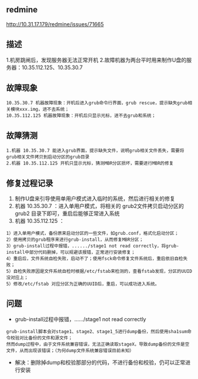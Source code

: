 ## redmine

http://10.31.17.179/redmine/issues/71665

## 描述

1.机房跳闸后，发现服务器无法正常开机
2.故障机器为两台平时用来制作U盘的服务器：10.35.112.125、10.35.30.7

## 故障现象

```
10.35.30.7 机器故障现象：开机后进入grub命令行界面，grub rescue，提示缺失grub相关模块xxx.img，进不去系统；
10.35.112.125 机器故障现象：开机后只显示光标，进不去grub和系统；
```

## 故障猜测

```
1.机器 10.35.30.7 能进入grub界面，提示缺失文件，说明grub相关文件丢失，需要将grub相关文件拷贝到启动分区的grub目录
2.机器 10.35.112.125 开机只显示光标，猜测MBR分区损坏，需要进行MBR的修复
```

## 修复过程记录

1. 制作U盘来引导使用单用户模式进入临时的系统，然后进行相关的修复
2. 机器 10.35.30.7 ：进入单用户模式，将相关的 grub2文件拷贝启动分区的 grub2 目录下即可，重启后能够正常进入系统
3. 机器 10.35.112.125 ：

```
1）进入单用户模式，备份原来启动分区的一些文件，如grub.conf，格式化启动分区；
2）使用拷贝的grub程序来进行grub-install，从而修复MBR分区；
3）grub-install过程中报错，....../stage1 not read correctly，将grub-install中部分代码删掉，可以规避该报错，正常进行安装修复；
4）重启后，文件系统自检失败，启动不了；使用fsck命令修复文件系统后，重启依旧自检失败；
5）自检失败原因是文件系统自检时根据/etc/fstab来检测的，查看fstab发现，分区的UUID没对应上；
5）修改/etc/fstab 对应分区为正确的UUID后，重启，可以成功进入系统。
```

## 问题

* grub-install过程中报错，....../stage1 not read correctly

```
grub-install脚本会对stage1、stage2、stage1_5进行dump备份，然后使用sha1sum命令校验对比备份的文件和源文件；
然而dump过程中，由于文件系统兼容错误，无法正确读取stageX，导致dump备份的文件是空文件，从而出现该错误；（为何dump文件系统兼容错误目前未知）
```

* 解决：删除掉dump和校验那部分的代码，不进行备份和校验，仍可以正常进行安装